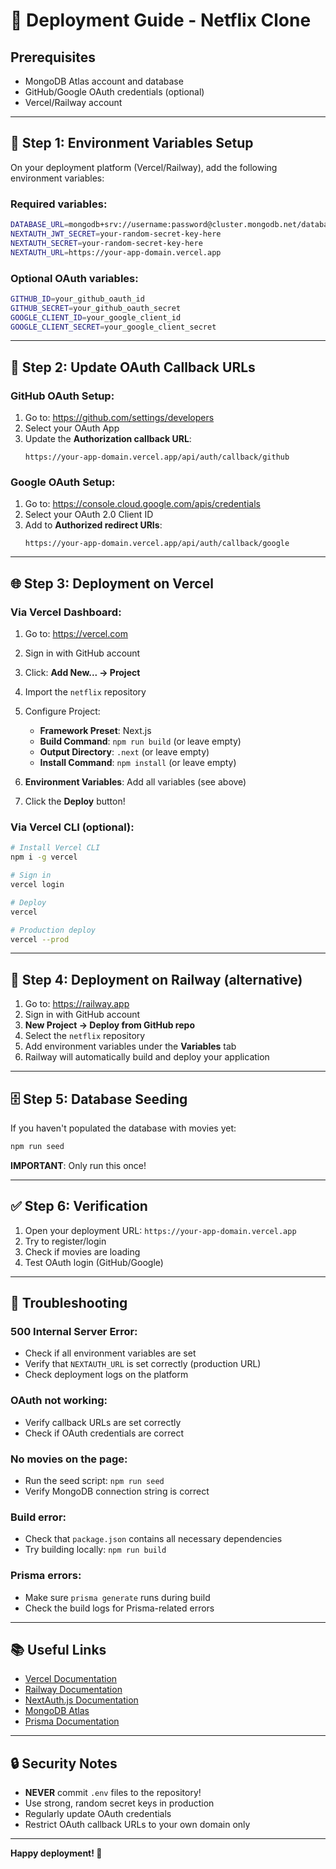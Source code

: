 # 🚀 Deployment Guide - Netflix Clone

## Prerequisites
- MongoDB Atlas account and database
- GitHub/Google OAuth credentials (optional)
- Vercel/Railway account

---

## 📝 Step 1: Environment Variables Setup

On your deployment platform (Vercel/Railway), add the following environment variables:

### Required variables:

```bash
DATABASE_URL=mongodb+srv://username:password@cluster.mongodb.net/database
NEXTAUTH_JWT_SECRET=your-random-secret-key-here
NEXTAUTH_SECRET=your-random-secret-key-here
NEXTAUTH_URL=https://your-app-domain.vercel.app
```

### Optional OAuth variables:

```bash
GITHUB_ID=your_github_oauth_id
GITHUB_SECRET=your_github_oauth_secret
GOOGLE_CLIENT_ID=your_google_client_id
GOOGLE_CLIENT_SECRET=your_google_client_secret
```

---

## 🔐 Step 2: Update OAuth Callback URLs

### GitHub OAuth Setup:

1. Go to: https://github.com/settings/developers
2. Select your OAuth App
3. Update the **Authorization callback URL**:
   ```
   https://your-app-domain.vercel.app/api/auth/callback/github
   ```

### Google OAuth Setup:

1. Go to: https://console.cloud.google.com/apis/credentials
2. Select your OAuth 2.0 Client ID
3. Add to **Authorized redirect URIs**:
   ```
   https://your-app-domain.vercel.app/api/auth/callback/google
   ```

---

## 🌐 Step 3: Deployment on Vercel

### Via Vercel Dashboard:

1. Go to: https://vercel.com
2. Sign in with GitHub account
3. Click: **Add New... → Project**
4. Import the `netflix` repository
5. Configure Project:
   - **Framework Preset**: Next.js
   - **Build Command**: `npm run build` (or leave empty)
   - **Output Directory**: `.next` (or leave empty)
   - **Install Command**: `npm install` (or leave empty)

6. **Environment Variables**: Add all variables (see above)
7. Click the **Deploy** button!

### Via Vercel CLI (optional):

```bash
# Install Vercel CLI
npm i -g vercel

# Sign in
vercel login

# Deploy
vercel

# Production deploy
vercel --prod
```

---

## 🚂 Step 4: Deployment on Railway (alternative)

1. Go to: https://railway.app
2. Sign in with GitHub account
3. **New Project → Deploy from GitHub repo**
4. Select the `netflix` repository
5. Add environment variables under the **Variables** tab
6. Railway will automatically build and deploy your application

---

## 🗄️ Step 5: Database Seeding

If you haven't populated the database with movies yet:

```bash
npm run seed
```

**IMPORTANT**: Only run this once!

---

## ✅ Step 6: Verification

1. Open your deployment URL: `https://your-app-domain.vercel.app`
2. Try to register/login
3. Check if movies are loading
4. Test OAuth login (GitHub/Google)

---

## 🐛 Troubleshooting

### 500 Internal Server Error:
- Check if all environment variables are set
- Verify that `NEXTAUTH_URL` is set correctly (production URL)
- Check deployment logs on the platform

### OAuth not working:
- Verify callback URLs are set correctly
- Check if OAuth credentials are correct

### No movies on the page:
- Run the seed script: `npm run seed`
- Verify MongoDB connection string is correct

### Build error:
- Check that `package.json` contains all necessary dependencies
- Try building locally: `npm run build`

### Prisma errors:
- Make sure `prisma generate` runs during build
- Check the build logs for Prisma-related errors

---

## 📚 Useful Links

- [Vercel Documentation](https://vercel.com/docs)
- [Railway Documentation](https://docs.railway.app)
- [NextAuth.js Documentation](https://next-auth.js.org)
- [MongoDB Atlas](https://www.mongodb.com/cloud/atlas)
- [Prisma Documentation](https://www.prisma.io/docs)

---

## 🔒 Security Notes

- **NEVER** commit `.env` files to the repository!
- Use strong, random secret keys in production
- Regularly update OAuth credentials
- Restrict OAuth callback URLs to your own domain only

---

**Happy deployment! 🎉**

